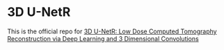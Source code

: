 # 3D U-NetR
This is the official repo for [3D U-NetR: Low Dose Computed Tomography Reconstruction via Deep Learning and 3 Dimensional Convolutions](https://arxiv.org/abs/2105.14130)
